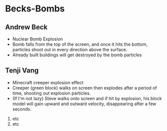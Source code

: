 # Becks-Bombs
## Andrew Beck
- Nuclear Bomb Explosion
- Bomb falls from the top of the screen, and once it hits the bottom, particles shoot out in every direction above the surface.
- Already built buildings will get destroyed by the bomb particles
## Tenji Vang
- Minecraft creeper explosion effect
- Creeper (green block) walks on screen then explodes after a period of time, shooting out explosion particles.
- (If I'm not lazy) Steve walks onto screen and if hit by explosion, his block model will gain upward and outward velocity, disappearing after a few seconds.

1. etc
2. etc
